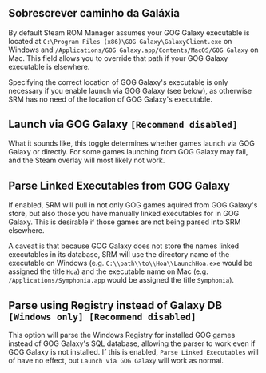 #

## Sobrescrever caminho da Galáxia
By default Steam ROM Manager assumes your GOG Galaxy executable is located at `C:\Program Files (x86)\GOG Galaxy\GalaxyClient.exe` on Windows and `/Applications/GOG Galaxy.app/Contents/MacOS/GOG Galaxy` on Mac. This field allows you to override that path if your GOG Galaxy executable is elsewhere.

Specifying the correct location of GOG Galaxy's executable is only necessary if you enable launch via GOG Galaxy (see below), as otherwise SRM has no need of the location of GOG Galaxy's executable.

## Launch via GOG Galaxy `[Recommend disabled]`

What it sounds like, this toggle determines whether games launch via GOG Galaxy or directly. For some games launching from GOG Galaxy may fail, and the Steam overlay will most likely not work.

## Parse Linked Executables from GOG Galaxy

If enabled, SRM will pull in not only GOG games aquired from GOG Galaxy's store, but also those you have manually linked executables for in GOG Galaxy. This is desirable if those games are not being parsed into SRM elsewhere.

A caveat is that because GOG Galaxy does not store the names linked executables in its database, SRM will use the directory name of the executable on Windows (e.g. `C:\\path\\to\\Hoa\\LaunchHoa.exe` would be assigned the title `Hoa`) and the executable name on Mac (e.g. `/Applications/Symphonia.app` would be assigned the title `Symphonia`).

## Parse using Registry instead of Galaxy DB `[Windows only] [Recommend disabled]`
This option will parse the Windows Registry for installed GOG games instead of GOG Galaxy's SQL database, allowing the parser to work even if GOG Galaxy is not installed. If this is enabled, `Parse Linked Executables` will of have no effect, but `Launch via GOG Galaxy` will work as normal.